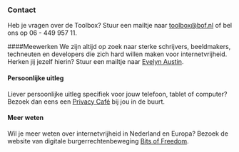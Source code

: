 ### Contact
Heb je vragen over de Toolbox? Stuur een mailtje naar [toolbox@bof.nl](mailto:toolbox@bof.nl) of bel ons op 06 - 449 957 11.

####Meewerken
We zijn altijd op zoek naar sterke schrijvers, beeldmakers, techneuten en developers die zich hard willen maken voor internetvrijheid. Herken jij jezelf hierin? Stuur een mailtje naar [Evelyn Austin](mailto:toolbox@bof.nl).

#### Persoonlijke uitleg
Liever persoonlijke uitleg specifiek voor jouw telefoon, tablet of computer? Bezoek dan eens een [Privacy Café](https://privacycafe.bof.nl) bij jou in de buurt.

#### Meer weten
Wil je meer weten over internetvrijheid in Nederland en Europa? Bezoek de website van digitale burgerrechtenbeweging [Bits of Freedom](https://www.bof.nl).
